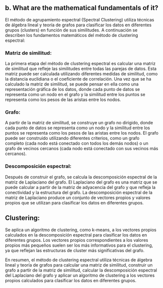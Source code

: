 ## b. What are the mathematical fundamentals of it?

El método de agrupamiento espectral (Spectral Clustering) utiliza técnicas de álgebra lineal y teoría de grafos para clasificar los datos en diferentes grupos (clusters) en función de sus similitudes. A continuación se describen los fundamentos matemáticos del método de clustering espectral:

### Matriz de similitud: 
La primera etapa del método de clustering espectral es calcular una matriz de similitud que refleje las similitudes entre todas las parejas de datos. Esta matriz puede ser calculada utilizando diferentes medidas de similitud, como la distancia euclidiana o el coeficiente de correlación. Una vez que se ha calculado la matriz de similitud, se puede pensar en ella como una representación gráfica de los datos, donde cada punto de datos se representa como un nodo en el grafo y la similitud entre los puntos se representa como los pesos de las aristas entre los nodos.

### Grafo: 
A partir de la matriz de similitud, se construye un grafo no dirigido, donde cada punto de datos se representa como un nodo y la similitud entre los puntos se representa como los pesos de las aristas entre los nodos. El grafo puede ser construido utilizando diferentes criterios, como un grafo completo (cada nodo está conectado con todos los demás nodos) o un grafo de vecinos cercanos (cada nodo está conectado con sus vecinos más cercanos).

### Descomposición espectral: 
Después de construir el grafo, se calcula la descomposición espectral de la matriz de Laplaciano del grafo. El Laplaciano del grafo es una matriz que se puede calcular a partir de la matriz de adyacencia del grafo y que refleja la conectividad y la estructura del grafo. La descomposición espectral de la matriz de Laplaciano produce un conjunto de vectores propios y valores propios que se utilizan para clasificar los datos en diferentes grupos.

## Clustering: 
Se aplica un algoritmo de clustering, como k-means, a los vectores propios calculados en la descomposición espectral para clasificar los datos en diferentes grupos. Los vectores propios correspondientes a los valores propios más pequeños suelen ser los más informativos para el clustering, ya que reflejan las estructuras de cluster más significativas del grafo.

En resumen, el método de clustering espectral utiliza técnicas de álgebra lineal y teoría de grafos para calcular una matriz de similitud, construir un grafo a partir de la matriz de similitud, calcular la descomposición espectral del Laplaciano del grafo y aplicar un algoritmo de clustering a los vectores propios calculados para clasificar los datos en diferentes grupos.